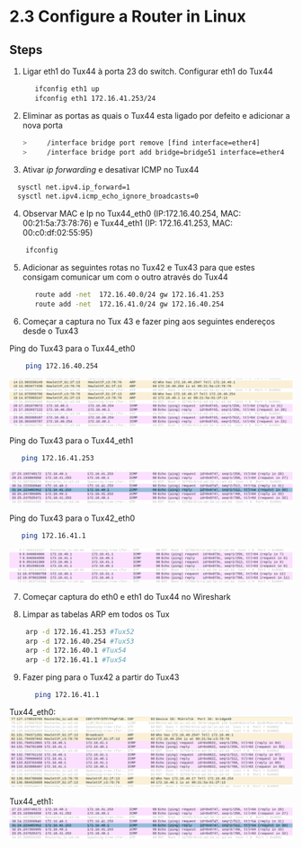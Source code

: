 # 2.3 Configure a Router in Linux

## Steps

1. Ligar eth1 do Tux44 à porta 23 do switch. Configurar eth1 do Tux44

   ```bash
      ifconfig eth1 up
      ifconfig eth1 172.16.41.253/24
   ```
2. Eliminar as portas as quais o Tux44 esta ligado por defeito e adicionar a nova porta
   ```bash
   >     /interface bridge port remove [find interface=ether4]
   >     /interface bridge port add bridge=bridge51 interface=ether4
   ```
3. Ativar *ip forwarding* e desativar ICMP no Tux44

 ```bash
   sysctl net.ipv4.ip_forward=1
   sysctl net.ipv4.icmp_echo_ignore_broadcasts=0
 ```
4. Observar MAC e Ip no Tux44_eth0 (IP:172.16.40.254, MAC: 00:21:5a:73:78:76) e Tux44_eth1 (IP: 172.16.41.253, MAC: 00:c0:df:02:55:95)

 ```bash
     ifconfig
 ```
5. Adicionar as seguintes rotas no Tux42 e Tux43 para que estes consigam comunicar um com o outro através do Tux44

   ```bash
      route add -net  172.16.40.0/24 gw 172.16.41.253 
      route add -net  172.16.41.0/24 gw 172.16.40.254
   ```
 
6. Começar a captura no Tux 43 e fazer ping aos seguintes endereços desde o Tux43

Ping do Tux43 para o Tux44_eth0

 ```bash
     ping 172.16.40.254
 ```

![Alt text](../img/exp3-ping-tux43-to-tux44eth0.png)

Ping do Tux43 para o Tux44_eth1

```bash
   ping 172.16.41.253
```

![Alt text](../img/exp3-ping-tux43-to-tux44eth1.png)

Ping do Tux43 para o Tux42_eth0

```bash
   ping 172.16.41.1
```

![Alt text](../img/exp3-ping-tux43-to-tux42.png)

7. Começar captura do eth0 e eth1 do Tux44 no Wireshark
 
8. Limpar as tabelas ARP em todos os Tux
 ```bash
     arp -d 172.16.41.253 #Tux52
     arp -d 172.16.40.254 #Tux53
     arp -d 172.16.40.1 #Tux54
     arp -d 172.16.41.1 #Tux54
 ```
9. Fazer ping para o Tux42 a partir do Tux43

   ```bash
      ping 172.16.41.1
   ```
Tux44_eth0:
![Alt text](../img/exp3-tux44-eth0.png)

Tux44_eth1:
![Alt text](../img/exp3-ping-tux43-to-tux44eth1.png)
